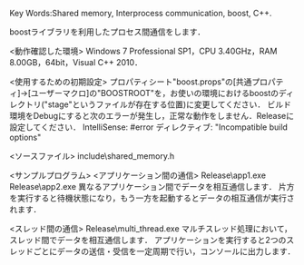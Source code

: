 Key Words:Shared memory, Interprocess communication, boost, C++.

boostライブラリを利用したプロセス間通信をします．

<動作確認した環境>
Windows 7 Professional SP1，CPU 3.40GHz，RAM 8.00GB，64bit，Visual C++ 2010．

<使用するための初期設定>
プロパティシート"boost.props"の[共通プロパティ]→[ユーザーマクロ]の"BOOSTROOT"を，お使いの環境におけるboostのディレクトリ("stage"というファイルが存在する位置)に変更してください．
ビルド環境をDebugにすると次のエラーが発生し，正常な動作をしません．Releaseに設定してください．
	IntelliSense: #error ディレクティブ: "Incompatible build options"

<ソースファイル>
include\shared_memory.h

<サンプルプログラム>
<アプリケーション間の通信>
Release\app1.exe
Release\app2.exe
異なるアプリケーション間でデータを相互通信します．
片方を実行すると待機状態になり，もう一方を起動するとデータの相互通信が実行されます．
	
<スレッド間の通信>
Release\multi_thread.exe
マルチスレッド処理において，スレッド間でデータを相互通信します．
アプリケーションを実行すると2つのスレッドごとにデータの送信・受信を一定周期で行い，コンソールに出力します．
